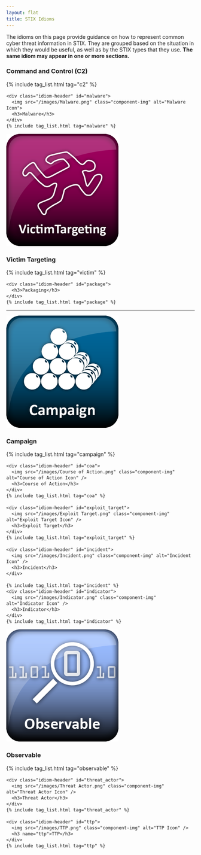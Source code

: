 ```yaml
---
layout: flat
title: STIX Idioms
---
```


The idioms on this page provide guidance on how to represent common cyber threat
information in STIX. They are grouped based on the situation in which they would
be useful, as well as by the STIX types that they use.  **The same idiom may
appear in one or more sections.**

<div class="row idiom-row">
  <div class="col-md-6">
    <div class="idiom-header" id="c2">
      <h3>Command and Control (C2)</h3>
    </div>
    {% include tag_list.html tag="c2" %}

    <div class="idiom-header" id="malware">
      <img src="/images/Malware.png" class="component-img" alt="Malware Icon">
      <h3>Malware</h3>
    </div>
    {% include tag_list.html tag="malware" %}
  </div>
  <div class="col-md-6">
    <div class="idiom-header" id="victim">
      <img src="/images/Victim Targeting.png" class="component-img" alt="Victim Targeting Icon">
      <h3>Victim Targeting</h3>
    </div>
    {% include tag_list.html tag="victim" %}

    <div class="idiom-header" id="package">
      <h3>Packaging</h3>
    </div>
    {% include tag_list.html tag="package" %}
  </div>
</div>

<hr />

<div class="row idiom-row">
  <div class="col-md-6">
    <div class="idiom-header" id="campaign">
      <img src="/images/Campaign.png" class="component-img" alt="Campaign Icon" />
      <h3>Campaign</h3>
    </div>
    {% include tag_list.html tag="campaign" %}

    <div class="idiom-header" id="coa">
      <img src="/images/Course of Action.png" class="component-img" alt="Course of Action Icon" />
      <h3>Course of Action</h3>
    </div>
    {% include tag_list.html tag="coa" %}

    <div class="idiom-header" id="exploit_target">
      <img src="/images/Exploit Target.png" class="component-img" alt="Exploit Target Icon" />
      <h3>Exploit Target</h3>
    </div>
    {% include tag_list.html tag="exploit_target" %}

    <div class="idiom-header" id="incident">
      <img src="/images/Incident.png" class="component-img" alt="Incident Icon" />
      <h3>Incident</h3>
    </div>

    {% include tag_list.html tag="incident" %}
    <div class="idiom-header" id="indicator">
      <img src="/images/Indicator.png" class="component-img" alt="Indicator Icon" />
      <h3>Indicator</h3>
    </div>
    {% include tag_list.html tag="indicator" %}
  </div>
  <div class="col-md-6">
    <div class="idiom-header" id="observable">
      <img src="/images/Observable.png" class="component-img" alt="Observable Icon" />
      <h3>Observable</h3>
    </div>
    {% include tag_list.html tag="observable" %}

    <div class="idiom-header" id="threat_actor">
      <img src="/images/Threat Actor.png" class="component-img" alt="Threat Actor Icon" />
      <h3>Threat Actor</h3>
    </div>
    {% include tag_list.html tag="threat_actor" %}

    <div class="idiom-header" id="ttp">
      <img src="/images/TTP.png" class="component-img" alt="TTP Icon" />
      <h3 name="ttp">TTP</h3>
    </div>
    {% include tag_list.html tag="ttp" %}
  </div>
</div>
